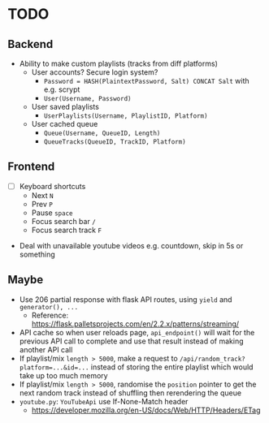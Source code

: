 # TODO
## Backend
- Ability to make custom playlists (tracks from diff platforms)
  - User accounts? Secure login system?
    - `Password = HASH(PlaintextPassword, Salt) CONCAT Salt` with e.g. scrypt
    - `User(Username, Password)`
  - User saved playlists
    - `UserPlaylists(Username, PlaylistID, Platform)`
  - User cached queue
    - `Queue(Username, QueueID, Length)`
    - `QueueTracks(QueueID, TrackID, Platform)`

## Frontend
- [ ] Keyboard shortcuts
  - Next `N`
  - Prev `P`
  - Pause `space`
  - Focus search bar `/`
  - Focus search track `F`
- Deal with unavailable youtube videos e.g. countdown, skip in 5s or something

## Maybe
- Use 206 partial response with flask API routes, using `yield` and `generator(), ...`
  - Reference: https://flask.palletsprojects.com/en/2.2.x/patterns/streaming/
- API cache so when user reloads page, `api_endpoint()` will wait for the previous API call to complete and use that result instead of making another API call
- If playlist/mix `length > 5000`, make a request to `/api/random_track?platform=...&id=...` instead of storing the entire playlist which would take up too much memory
- If playlist/mix `length > 5000`, randomise the `position` pointer to get the next random track instead of shuffling then rerendering the queue
- `youtube.py`: `YouTubeApi` use If-None-Match header
  - https://developer.mozilla.org/en-US/docs/Web/HTTP/Headers/ETag
